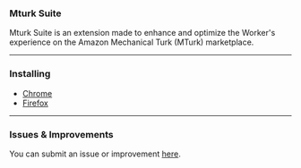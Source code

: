 ### Mturk Suite
Mturk Suite is an extension made to enhance and optimize the Worker's experience on the Amazon Mechanical Turk (MTurk) marketplace.

---

### Installing
- [Chrome](https://chrome.google.com/webstore/detail/mturk-suite/iglbakfobmoijpbigmlfklckogbefnlf)
- [Firefox](https://addons.mozilla.org/en-US/firefox/addon/mturk-suite/)

----

### Issues & Improvements
You can submit an issue or improvement [here](https://github.com/Kadauchi/mturk-suite/issues).


